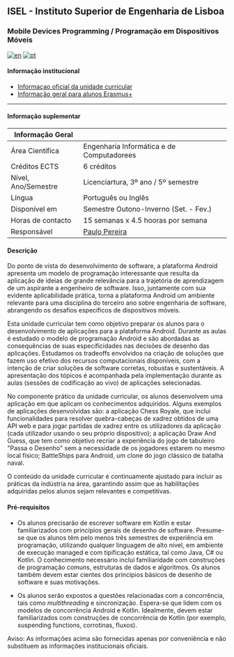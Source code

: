 ## ISEL - Instituto Superior de Engenharia de Lisboa
### Mobile Devices Programming / Programação em Dispositivos Móveis

[![en](https://img.shields.io/badge/lang-en-red.svg)](https://github.com/isel-leic-pdm)
[![pt](https://img.shields.io/badge/lang-pt-green.svg)](https://github.com/isel-leic-pdm/.github/blob/main/profile/README-PT.md)

#### Informação institucional
* [Informaçao oficial da unidade curricular](https://www.isel.pt/en/leic/mobile-devices-programming)
* [Informação geral para alunos Erasmus+](https://www.isel.pt/en/ensino/programas-de-mobilidade/erasmus-alunos-incoming/informacoes-gerais)

---

#### Informação suplementar

| Informação Geral       |                                               |
|------------------------|-----------------------------------------------|
| Área Científica        | Engenharia Informática e de Computadorees     |
| Créditos ECTS          | 6 créditos                                    |
| Nível, Ano/Semestre    | Licenciartura, 3º ano / 5º semestre           |
| Língua                 | Português ou Inglês                           |
| Disponível em          | Semestre Outono-Inverno (Set. - Fev.)         |
| Horas de contacto      | 15 semanas x 4.5 hooras por semana            |
| Responsável            | [Paulo Pereira](mailto:paulo.pereira@isel.pt) |

#### Descrição
Do ponto de vista do desenvolvimento de software, a plataforma Android apresenta um modelo de programação interessante que resulta da aplicação de ideias de grande relevância para a trajetória de aprendizagem de um aspirante a engenheiro de software. Isso, juntamente com sua evidente aplicabilidade prática, torna a plataforma Android um ambiente relevante para uma disciplina do terceiro ano sobre engenharia de software, abrangendo os desafios específicos de dispositivos móveis.

Esta unidade curricular tem como objetivo preparar os alunos para o desenvolvimento de aplicações para a plataforma Android. Durante as aulas é estudado o modelo de programação Android e são abordadas as consequências de suas especificidades nas decisões de desenho das aplicações. Estudamos os tradeoffs envolvidos na criação de soluções que fazem uso efetivo dos recursos computacionais disponíveis, com a intenção de criar soluções de software corretas, robustas e sustentáveis. A apresentação dos tópicos é acompanhada pela implementação durante as aulas (sessões de codificação ao vivo) de aplicações selecionadas.

No componente prático da unidade curricular, os alunos desenvolvem uma aplicação em que aplicam os conhecimentos adquiridos. Alguns exemplos de aplicações desenvolvidas são: a aplicação Chess Royale, que inclui funcionalidades para resolver quebra-cabeças de xadrez obtidos de uma API web e para jogar partidas de xadrez entre os utilizadores da aplicação (cada utilizador usando o seu próprio dispositivo); a aplicação Draw And Guess, que tem como objetivo recriar a experiência do jogo de tabuleiro "Passa o Desenho" sem a necessidade de os jogadores estarem no mesmo local físico; BattleShips para Android, um clone do jogo clássico de batalha naval.

O conteúdo da unidade curricular é continuamente ajustado para incluir as práticas da indústria na área, garantindo assim que as habilitações adquiridas pelos alunos sejam relevantes e competitivas.

#### Pré-requisitos
* Os alunos precisarão de escrever software em Kotlin e estar familiarizados com princípios gerais de desenho de software. Presume-se que os alunos têm pelo menos três semestres de experiência em programação, utilizando qualquer linguagem de alto nível, em ambiente de execução managed e com tipificação estática, tal como Java, C# ou Kotlin. O conhecimento necessário inclui familiaridade com construções de programação comuns, estruturas de dados e algoritmos. Os alunos também devem estar cientes dos princípios básicos de desenho de software e suas motivações.

* Os alunos serão expostos a questões relacionadas com a concorrência, tais como *multithreading* e sincronização. Espera-se que lidem com os modelos de concorrência Android e Kotlin. Idealmente, devem estar familiarizados com construções de concorrência de Kotlin (por exemplo, suspending functions, corrotinas, fluxos).

Aviso: As informações acima são fornecidas apenas por conveniência e não substituem as informações institucionais oficiais.
